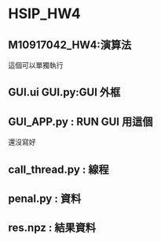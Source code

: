 # HSIP_HW4

## M10917042_HW4:演算法 
這個可以單獨執行

## GUI.ui GUI.py:GUI 外框

## GUI_APP.py : RUN GUI 用這個
還沒寫好

## call_thread.py : 線程

## penal.py : 資料

## res.npz : 結果資料

